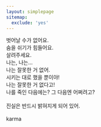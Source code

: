 ```yaml
---
layout: simplepage
sitemap:
  exclude: 'yes'
---
```



<p>
벗어날 수가 없어요. <br>
숨을 쉬기가 힘들어요. <br>
살려주세요. <br>
나는, 나는... <br>
나는 잘못한 거 없어. <br>
시키는 대로 했을 뿐이야! <br>
나는 잘못한 거 없다고! <br>
나를 죽인 다음에는? 그 다음엔 어쩌려고? <br>
<br>
진실은 반드시 밝혀지게 되어 있어. <br>
<br>
karma
</p>

<script> document.getElementsByTagName('body')[0].classList.add('glitch'); </script>


